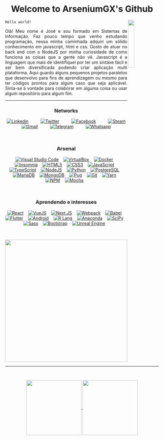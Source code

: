 <!--a href="#"><p align="center"><img width="48px" src="https://avatars.githubusercontent.com/u/9919?v=4" alt="Github" /></p></a-->
<h1 align="center">Welcome to ArseniumGX's Github </h1>
<a href="#"><img align="right" width="20%" src="https://media.giphy.com/media/CEHtFH3rJ6xdhBUKIT/giphy.gif"/></a>

<code>Hello world!</code>

<p align="justify">
   Olá!
   Meu nome é José e sou formado em Sistemas de Informação. Faz pouco tempo que venho estudando programação, nessa minha caminhada adquiri um sólido conhecimento em javascript, html e css. Gosto de atuar no back end com o NodeJS por minha curiosidade de como funciona as coisas que a gente não vê. Javascript é a linguagem que mais de identifiquei por ter um sintáxe fácil e ser bem diversificada podendo criar aplicação multi plataforma. Aqui guardo alguns pequenos projetos paralelos que desenvolvo para fins de aprendizagem ou mesmo para ter códigos prontos para algum caso que seja aplicável. Sinta-se à vontade para colaborar em alguma coisa ou usar algum repositório para algum fim.
</p>

---

<h3 align="center">Networks</h3>

<p align="center">
   <a href="https://www.linkedin.com/in/arseniumgx" target="blank"><img src="https://img.shields.io/badge/Linkedin-0A66C2?style=social&logo=linkedin&logoColor=0A66C2" alt="Linkedin" /></a> &nbsp;&nbsp;&nbsp;&nbsp;&nbsp;&nbsp;&nbsp;&nbsp;
   <a href="https://twitter.com/arseniumgx" target="blank"><img src="https://img.shields.io/badge/Twitter-1DA1F2?style=social&logo=twitter&logoColor=1DA1F2" alt="Twitter" /></a> &nbsp;&nbsp;&nbsp;&nbsp;&nbsp;&nbsp;&nbsp;&nbsp;
   <a href="https://www.facebook.com/arseniumgx" target="blank"><img src="https://img.shields.io/badge/Facebook-1877F2?style=social&logo=facebook&logoColor=1877F2" alt="Facebook" /></a> &nbsp;&nbsp;&nbsp;&nbsp;&nbsp;&nbsp;&nbsp;&nbsp;
   <a href="https://steamcommunity.com/profiles/76561198144096375/" target="blank"><img src="https://img.shields.io/badge/Steam-000000?style=social&logo=steam&logoColor=000000" alt="Steam" /></a> &nbsp;&nbsp;&nbsp;&nbsp;&nbsp;&nbsp;&nbsp;&nbsp;
   <a href="mailto:8glibibag@relay.firefox.com" target="blank"><img src="https://img.shields.io/badge/Gmail-EA4335?style=social&logo=gmail&logoColor=EA4335" alt="Gmail" /></a> &nbsp;&nbsp;&nbsp;&nbsp;&nbsp;&nbsp;&nbsp;&nbsp;
   <a href="http://t.me/ArseniumGX" target="blank"><img src="https://img.shields.io/badge/Telegram-26A5E4?style=social&logo=telegram&logoColor=26A5E4" alt="Telegram" /></a> &nbsp;&nbsp;&nbsp;&nbsp;&nbsp;&nbsp;&nbsp;&nbsp;
   <a href="https://wa.me/message/6PYCIZE4G3ABC1" target="blank"><img src="https://img.shields.io/badge/Whatsapp-25D366?style=social&logo=whatsapp&logoColor=25D366" alt="Whatsapp" /></a> &nbsp;&nbsp;&nbsp;&nbsp;&nbsp;&nbsp;&nbsp;&nbsp;
</p>

<br>

<h3 align="center">Arsenal</h3>

<p align="center">
   <a href="#"><img src="https://img.shields.io/badge/VS_Code-007ACC?style=flat&logo=visual-studio-code&logoColor=white" alt="Visual Studio Code" /></a>&nbsp;&nbsp;&nbsp;
   <a href="#"><img src="https://img.shields.io/badge/virtualbox-183A61?style=flat&logo=virtualbox&logoColor=FFFFFF" alt="VirtualBox" /></a>&nbsp;&nbsp;&nbsp;
   <a href="#"><img src="https://img.shields.io/badge/Docker-2496ED?style=flat&logo=docker&logoColor=FFFFFF" alt="Docker" /></a>&nbsp;&nbsp;&nbsp;
   <a href="#"><img src="https://img.shields.io/badge/insomnia-5849BE?style=flat&logo=insomnia&logoColor=FFFFFF" alt="Insomnia" /></a>&nbsp;&nbsp;&nbsp;
   <a href="#"><img src="https://img.shields.io/badge/HTML5-E34F26?style=flat&logo=html5&logoColor=FFFFFF" alt="HTML5" /></a>&nbsp;&nbsp;&nbsp;
   <a href="#"><img src="https://img.shields.io/badge/CSS3-1572B6?style=flat&logo=css3&logoColor=FFFFFF" alt="CSS3" /></a>&nbsp;&nbsp;&nbsp;
   <a href="#"><img src="https://img.shields.io/badge/JavaScript-F7DF1E?style=flat&logo=javascript&logoColor=000000" alt="JavaScript" /></a>&nbsp;&nbsp;&nbsp;
   <a href="#"><img src="https://img.shields.io/badge/TypeScript-3178C6?style=flat&logo=typescript&logoColor=FFFFFF" alt="TypeScript" /></a>&nbsp;&nbsp;&nbsp;
   <a href="#"><img src="https://img.shields.io/badge/NodeJS-339933?style=flat&logo=nodedotjs&logoColor=FFFFFF"  alt="NodeJS" /></a>&nbsp;&nbsp;&nbsp;
   <a href="#"><img src="https://img.shields.io/badge/Python-3776AB?style=flat&logo=python&logoColor=FFFFFF" alt="Python" /></a>&nbsp;&nbsp;&nbsp;
   <a href="#"><img src="https://img.shields.io/badge/Postgresql-4169E1?style=flat&logo=postgresql&logoColor=FFFFFF" alt="PostgreSQL" /></a>&nbsp;&nbsp;&nbsp;
   <a href="#"><img src="https://img.shields.io/badge/mariadb-003545?style=flat&logo=mariadb&logoColor=FFFFFF" alt="MariaDB" /></a>&nbsp;&nbsp;&nbsp;
   <a href="#"><img src="https://img.shields.io/badge/mongodb-47A248?style=flat&logo=mongodb&logoColor=FFFFFF" alt="MongoDB" /></a>&nbsp;&nbsp;&nbsp;
   <a href="#"><img src="https://img.shields.io/badge/Pugs-A86454?style=flat&logo=pug&logoColor=FFFFFF" alt="Pug" /></a>&nbsp;&nbsp;&nbsp;
   <a href="#"><img src="https://img.shields.io/badge/git-F05032?style=flat&logo=git&logoColor=FFFFFF" alt="Git" /></a>&nbsp;&nbsp;&nbsp;
   <a href="#"><img src="https://img.shields.io/badge/yarn-2C8EBB?style=flat&logo=yarn&logoColor=FFFFFF" alt="Yarn" /></a>&nbsp;&nbsp;&nbsp;
   <a href="#"><img src="https://img.shields.io/badge/npm-CB3837?style=flat&logo=npm&logoColor=FFFFFF" alt="NPM" /></a>&nbsp;&nbsp;&nbsp;
   <a href="#"><img src="https://img.shields.io/badge/mocha-8D6748?style=flat&logo=mocha&logoColor=FFFFFF" alt="Mocha" /></a>&nbsp;&nbsp;&nbsp;
</p>

<br>

<h3 align="center">Aprendendo e interesses</h3>

<p align="center">
   <a href="#"><img src="https://img.shields.io/badge/React-61DAFB?style=flat&logo=react&logoColor=000000" alt="React" /></a>&nbsp;&nbsp;&nbsp;
   <a href="#"><img src="https://img.shields.io/badge/Vuejs-4FC08D?style=flat&logo=vuedotjs&logoColor=FFFFFF" alt="VueJS" /></a>&nbsp;&nbsp;&nbsp;
   <a href="#"><img src="https://img.shields.io/badge/nextjs-000000?style=flat&logo=nextdotjs&logoColor=FFFFFF" alt="Next.JS" /></a>&nbsp;&nbsp;&nbsp;
   <a href="#"><img src="https://img.shields.io/badge/webpack-8DD6F9?style=flat&logo=webpack&logoColor=000000" alt="Webpack" /></a>&nbsp;&nbsp;&nbsp;
   <a href="#"><img src="https://img.shields.io/badge/babel-F9DC3E?style=flat&logo=babel&logoColor=000000" alt="Babel" /></a>&nbsp;&nbsp;&nbsp;
   <a href="#"><img src="https://img.shields.io/badge/flutter-02569B?style=flat&logo=flutter&logoColor=FFFFFF" alt="Flutter" /></a>&nbsp;&nbsp;&nbsp;
   <a href="#"><img src="https://img.shields.io/badge/android-3DDC84?style=flat&logo=android&logoColor=FFFFFF" alt="Android" /></a>&nbsp;&nbsp;&nbsp;
   <a href="#"><img src="https://img.shields.io/badge/r-276DC3?style=flat&logo=r&logoColor=FFFFFF" alt="R Lang" /></a>&nbsp;&nbsp;&nbsp;
   <a href="#"><img src="https://img.shields.io/badge/anaconda-44A833?style=flat&logo=anaconda&logoColor=FFFFFF" alt="Anaconda" /></a>&nbsp;&nbsp;&nbsp;
   <a href="#"><img src="https://img.shields.io/badge/scipy-8CAAE6?style=flat&logo=scipy&logoColor=FFFFFF" alt="SciPy" /></a>&nbsp;&nbsp;&nbsp;
   <a href="#"><img src="https://img.shields.io/badge/sass-CC6699?style=flat&logo=sass&logoColor=FFFFFF" alt="Sass" /></a>&nbsp;&nbsp;&nbsp;
   <a href="#"><img src="https://img.shields.io/badge/bootstrap-7952B3?style=flat&logo=bootstrap&logoColor=FFFFFF" alt="Bootstrap" /></a>&nbsp;&nbsp;&nbsp;
   <a href="#"><img src="https://img.shields.io/badge/unreal_engine-313131?style=flat&logo=unreal-engine&logoColor=FFFFFF" alt="Unreal Engine" /></a>&nbsp;&nbsp;&nbsp;
</p>

<br>
<!--
Testes
-->


<p align="center">
   <img width="400px" src="https://media.giphy.com/media/Ah3zHH7hvsSB2/giphy.gif" />
</p>

---


<br>


<p align="center">
   <a href="#">
      <img height=180px align="center" src="https://github-readme-stats.vercel.app/api?username=arseniumgx&show_icons=true&theme=monokai&custom_title=ArseniumGX's+Github+stats&include_all_commits=true&count_private=true" />
   </a>
   <a href="#">
      <img height=180px align="center" src="https://github-readme-stats.vercel.app/api/top-langs/?username=arseniumgx&layout=compact&theme=monokai&langs_count=8" />
   </a>
</p>

<br>


<!---  **************************************************************************************************************************************************  --->
